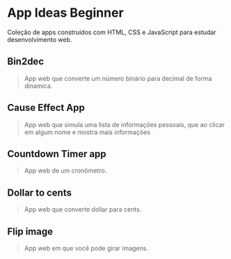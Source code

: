 # App Ideas Beginner

Coleção de apps construídos com HTML, CSS e JavaScript para estudar desenvolvimento web.

## Bin2dec

> App web que converte um número binário para decimal de forma dinamica.

## Cause Effect App

> App web que simula uma lista de informações pessoais, que ao clicar em algum nome e mostra mais informações

## Countdown Timer app

> App web de um cronômetro.

## Dollar to cents

> App web que converte dollar para cents.

## Flip image

> App web em que você pode girar imagens.
